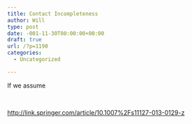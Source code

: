 ```yaml
---
title: Contact Incompleteness
author: Will
type: post
date: -001-11-30T00:00:00+00:00
draft: true
url: /?p=1190
categories:
  - Uncategorized

---
```

If we assume

&nbsp;

http://link.springer.com/article/10.1007%2Fs11127-013-0129-z